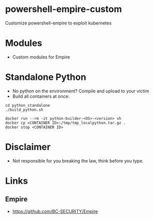 # powershell-empire-custom
Customize powershell-empire to exploit kubernetes


# Modules
* Custom modules for Empire

# Standalone Python
* No python on the environment? Compile and upload to your victim
* Build all containers at once:
```
cd python_standalone
./build_python.sh

docker run --rm -it python-builder-<OS>-<version> sh
docker cp <CONTAINER ID>:/tmp/tmp_localpython.tar.gz .
docker stop <CONTAINER ID>
```


# Disclaimer
* Not responsible for you breaking the law, think before you type.


# Links

## Empire
* https://github.com/BC-SECURITY/Empire

